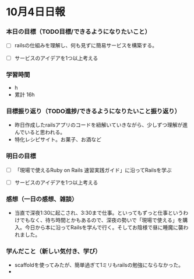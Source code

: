 # 10月4日日報

### **本日の目標（TODO目標/できるようになりたいこと）**
* [ ] railsの仕組みを理解し、何も見ずに簡易サービスを構築する。
* [ ] サービスのアイデアを1つ以上考える


### **学習時間**
* h
* 累計 16h

### **目標振り返り（TODO進捗/できるようになりたいこと振り返り）**
* 昨日作成したrailsアプリのコードを紐解いていきながら、少しずつ理解が進んでいると思われる。
* 特化レシピサイト。お菓子、お酒など

### **明日の目標**
* [ ] 「現場で使えるRuby on Rails 速習実践ガイド」に沿ってRailsを学ぶ
* [ ] サービスのアイデアを1つ以上考える


### **感想（一日の感想、雑談）**
* 当直で深夜1:30に起こされ、3:30まで仕事。といってもずっと仕事というわけでもなく、待ち時間とかもあるので、深夜の勢いで「現場で使える」を購入。今日から本に沿ってRailsを学んで行く。そしてお陰様で昼に睡魔に襲われました。

### **学んだこと（新しい気付き、学び）**
* scaffoldを使ってみたが、簡単過ぎて1ミリもrailsの勉強にならなかった。
* 